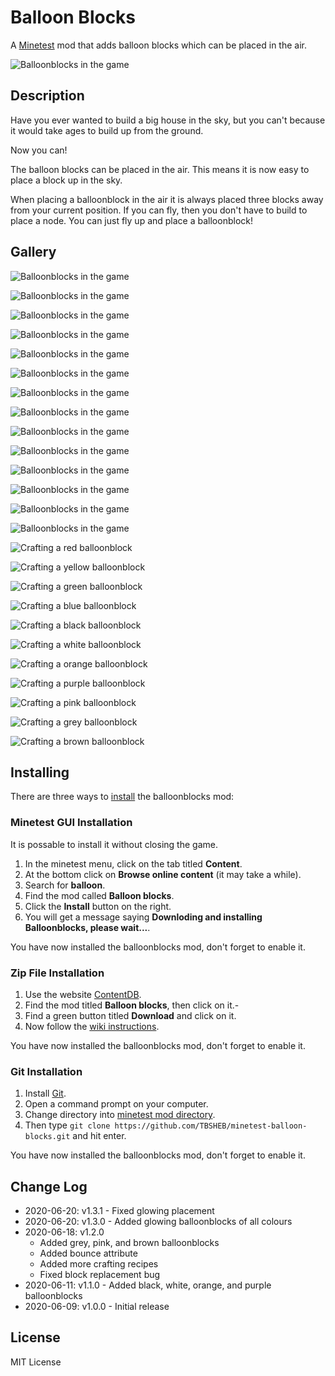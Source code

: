 # Balloon Blocks

A [Minetest](https://www.minetest.net/) mod that adds balloon blocks which can be placed in the air.

![Balloonblocks in the game](images/balloonblocks_ingame_all1.png)

## Description

Have you ever wanted to build a big house in the sky, but you can't because it would take ages to build up from the ground.

Now you can!

The balloon blocks can be placed in the air.
This means it is now easy to place a block up in the sky.

When placing a balloonblock in the air it is always placed three blocks away from your current position.
If you can fly, then you don't have to build to place a node. You can just fly up and place a balloonblock!

## Gallery

![Balloonblocks in the game](images/balloonblocks_ingame_all2.png)

![Balloonblocks in the game](images/balloonblocks_ingame_all3.png)

![Balloonblocks in the game](images/balloonblocks_ingame_all_glowing.png)

![Balloonblocks in the game](images/balloonblocks_ingame_red.png)

![Balloonblocks in the game](images/balloonblocks_ingame_yellow.png)

![Balloonblocks in the game](images/balloonblocks_ingame_green.png)

![Balloonblocks in the game](images/balloonblocks_ingame_blue.png)

![Balloonblocks in the game](images/balloonblocks_ingame_black.png)

![Balloonblocks in the game](images/balloonblocks_ingame_white.png)

![Balloonblocks in the game](images/balloonblocks_ingame_orange.png)

![Balloonblocks in the game](images/balloonblocks_ingame_purple.png)

![Balloonblocks in the game](images/balloonblocks_ingame_pink.png)

![Balloonblocks in the game](images/balloonblocks_ingame_grey.png)

![Balloonblocks in the game](images/balloonblocks_ingame_brown.png)

![Crafting a red balloonblock](images/balloonblocks_crafting_red.png)

![Crafting a yellow balloonblock](images/balloonblocks_crafting_yellow.png)

![Crafting a green balloonblock](images/balloonblocks_crafting_green.png)

![Crafting a blue balloonblock](images/balloonblocks_crafting_blue.png)

![Crafting a black balloonblock](images/balloonblocks_crafting_black.png)

![Crafting a white balloonblock](images/balloonblocks_crafting_white.png)

![Crafting a orange balloonblock](images/balloonblocks_crafting_orange.png)

![Crafting a purple balloonblock](images/balloonblocks_crafting_purple.png)

![Crafting a pink balloonblock](images/balloonblocks_crafting_pink.png)

![Crafting a grey balloonblock](images/balloonblocks_crafting_grey.png)

![Crafting a brown balloonblock](images/balloonblocks_crafting_brown.png)

## Installing

There are three ways to [install](https://wiki.minetest.net/Installing_Mods) the balloonblocks mod:

### Minetest GUI Installation

It is possable to install it without closing the game.

1. In the minetest menu, click on the tab titled **Content**.
1. At the bottom click on **Browse online content** (it may take a while).
1. Search for **balloon**.
1. Find the mod called **Balloon blocks**.
1. Click the **Install** button on the right.
1. You will get a message saying **Downloding and installing Balloonblocks, please wait...**.

You have now installed the balloonblocks mod, don't forget to enable it.

### Zip File Installation

1. Use the website [ContentDB](https://content.minetest.net/packages/?q=balloonblocks).
1. Find the mod titled **Balloon blocks**, then click on it.-
1. Find a green button titled **Download** and click on it.
1. Now follow the [wiki instructions](https://wiki.minetest.net/Installing_Mods).

You have now installed the balloonblocks mod, don't forget to enable it.

### Git Installation

1. Install [Git](https://git-scm.com/).
1. Open a command prompt on your computer.
1. Change directory into [minetest mod directory](https://wiki.minetest.net/Installing_Mods).
1. Then type `git clone https://github.com/TBSHEB/minetest-balloon-blocks.git` and hit enter.

You have now installed the balloonblocks mod, don't forget to enable it.

## Change Log

* 2020-06-20: v1.3.1 - Fixed glowing placement
* 2020-06-20: v1.3.0 - Added glowing balloonblocks of all colours
* 2020-06-18: v1.2.0
  * Added grey, pink, and brown balloonblocks
  * Added bounce attribute
  * Added more crafting recipes
  * Fixed block replacement bug
* 2020-06-11: v1.1.0 - Added black, white, orange, and purple balloonblocks
* 2020-06-09: v1.0.0 - Initial release

## License

MIT License
